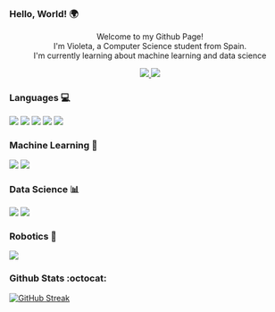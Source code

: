 ### Hello, World! 🌍

<div id="badges" align="center">

  <p> Welcome to my Github Page!<br> I'm Violeta, a Computer Science student from Spain.<br>I'm currently learning about machine learning and data science</p>
  
  <a href= "https://www.linkedin.com/in/violeta-tejera-81086b24b/">
    <img src = "https://img.shields.io/badge/LinkedIn-purple?logo=linkedin">
  </a>

  <a href= "https://www.kaggle.com/violetatejera">
    <img src = "https://img.shields.io/badge/Kaggle-purple?logo=kaggle">
  </a>
</div>

### Languages 💻
<div id="lang">
  <img src = "https://img.shields.io/badge/Python-purple?logo=python">
  <img src = "https://img.shields.io/badge/Java-purple?logo=java">
  <img src = "https://img.shields.io/badge/C/C++-purple?logo=c++">
  <img src = "https://img.shields.io/badge/CSharp-purple?logo=csharp">
  <img src = "https://img.shields.io/badge/PostgreSQL-purple?logo=postgresql">
</div>

### Machine Learning 🧠

<div id="ai">
  <img src = "https://img.shields.io/badge/Pandas-purple?logo=pandas">
  <img src = "https://img.shields.io/badge/ScikitLearn-purple?logo=scikitlearn">
</div>

### Data Science 📊

<div id = "data">
  <img src = "https://img.shields.io/badge/R-purple?logo=r">
  <img src = "https://img.shields.io/badge/Seaborn-purple?logo=seaborn">
</div>

### Robotics 🤖

<div id = "robotics">
  <img src = "https://img.shields.io/badge/Arduino-purple?logo=arduino">
</div>

### Github Stats :octocat:
[![GitHub Streak](http://github-readme-streak-stats.herokuapp.com?user=Violeta-Tejera&theme=dark&background=74308A)](https://git.io/streak-stats)

